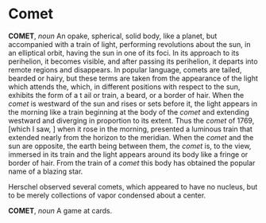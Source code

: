 # Comet

**COMET**, _noun_ An opake, spherical, solid body, like a planet, but accompanied with a train of light, performing revolutions about the sun, in an elliptical orbit, having the sun in one of its foci. In its approach to its perihelion, it becomes visible, and after passing its perihelion, it departs into remote regions and disappears. In popular language, comets are tailed, bearded or hairy, but these terms are taken from the appearance of the light which attends the, which, in different positions with respect to the sun, exhibits the form of a t ail or train, a beard, or a border of hair. When the _comet_ is westward of the sun and rises or sets before it, the light appears in the morning like a train beginning at the body of the _comet_ and extending westward and diverging in proportion to its extent. Thus the _comet_ of 1769, \[which I saw, \] when it rose in the morning, presented a luminous train that extended nearly from the horizon to the meridian. When the _comet_ and the sun are opposite, the earth being between them, the _comet_ is, to the view, immersed in its train and the light appears around its body like a fringe or border of hair. From the train of a _comet_ this body has obtained the popular name of a blazing star.

Herschel observed several comets, which appeared to have no nucleus, but to be merely collections of vapor condensed about a center.

**COMET**, _noun_ A game at cards.